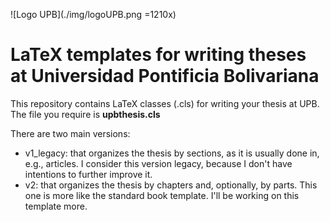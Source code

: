 ![Logo UPB](./img/logoUPB.png =1210x)

# LaTeX templates for writing theses at Universidad Pontificia Bolivariana

This repository contains LaTeX classes (.cls) for writing your thesis at UPB. The file you require is **upbthesis.cls**

There are two main versions:
- v1_legacy: that organizes the thesis by sections, as it is usually done in, e.g., articles. I consider this version legacy, because I don't have intentions to further improve it.
- v2: that organizes the thesis by chapters and, optionally, by parts. This one is more like the standard book template. I'll be working on this template more.
